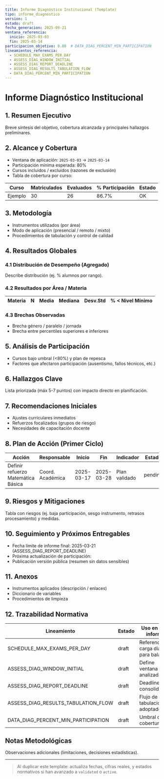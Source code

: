 ```yaml
---
title: Informe Diagnóstico Institucional (Template)
tipo: informe_diagnostico
version: 1
estado: draft
fecha_generacion: 2025-09-21
ventana_referencia:
  inicio: 2025-03-03
  fin: 2025-03-14
participacion_objetivo: 0.80  # DATA_DIAG_PERCENT_MIN_PARTICIPATION
lineamientos_referencia:
  - SCHEDULE_MAX_EXAMS_PER_DAY
  - ASSESS_DIAG_WINDOW_INITIAL
  - ASSESS_DIAG_REPORT_DEADLINE
  - ASSESS_DIAG_RESULTS_TABULATION_FLOW
  - DATA_DIAG_PERCENT_MIN_PARTICIPATION
---
```

# Informe Diagnóstico Institucional

## 1. Resumen Ejecutivo
Breve síntesis del objetivo, cobertura alcanzada y principales hallazgos preliminares.

## 2. Alcance y Cobertura
- Ventana de aplicación: `2025-03-03` → `2025-03-14`
- Participación mínima esperada: 80%
- Cursos incluidos / excluidos (razones de exclusión)
- Tabla de cobertura por curso:

| Curso | Matriculados | Evaluados | % Participación | Estado |
|-------|--------------|-----------|-----------------|--------|
| Ejemplo | 30 | 26 | 86.7% | OK |

## 3. Metodología
- Instrumentos utilizados (por área)
- Modo de aplicación (presencial / remoto / mixto)
- Procedimientos de tabulación y control de calidad

## 4. Resultados Globales
### 4.1 Distribución de Desempeño (Agregado)
Describe distribución (ej. % alumnos por rango).

### 4.2 Resultados por Área / Materia
| Materia | N | Media | Mediana | Desv.Std | % < Nivel Mínimo |
|---------|---|-------|---------|---------|------------------|

### 4.3 Brechas Observadas
- Brecha género / paralelo / jornada
- Brecha entre percentiles superiores e inferiores

## 5. Análisis de Participación
- Cursos bajo umbral (<80%) y plan de repesca
- Factores que afectaron participación (ausentismo, fallos técnicos, etc.)

## 6. Hallazgos Clave
Lista priorizada (máx 5-7 puntos) con impacto directo en planificación.

## 7. Recomendaciones Iniciales
- Ajustes curriculares inmediatos
- Refuerzos focalizados (grupos de riesgo)
- Necesidades de capacitación docente

## 8. Plan de Acción (Primer Ciclo)
| Acción | Responsable | Inicio | Fin | Indicador | Estado |
|--------|-------------|-------|-----|-----------|--------|
| Definir refuerzo Matemática Básica | Coord. Académica | 2025-03-17 | 2025-03-28 | Plan validado | pending |

## 9. Riesgos y Mitigaciones
Tabla con riesgos (ej. baja participación, sesgo instrumento, retrasos procesamiento) y medidas.

## 10. Seguimiento y Próximos Entregables
- Fecha límite de informe final: 2025-03-21 (ASSESS_DIAG_REPORT_DEADLINE)
- Próxima actualización de participación: <pendiente>
- Publicación versión pública (resumen sin datos sensibles)

## 11. Anexos
- Instrumentos aplicados (descripción / enlaces)
- Diccionario de variables
- Procedimientos de limpieza

## 12. Trazabilidad Normativa
| Lineamiento | Estado | Uso en este informe |
|-------------|-------|---------------------|
| SCHEDULE_MAX_EXAMS_PER_DAY | draft | Referencia carga diaria para balance |
| ASSESS_DIAG_WINDOW_INITIAL | draft | Define ventana analizada |
| ASSESS_DIAG_REPORT_DEADLINE | draft | Deadline consolidación |
| ASSESS_DIAG_RESULTS_TABULATION_FLOW | draft | Flujo de tabulación adoptado |
| DATA_DIAG_PERCENT_MIN_PARTICIPATION | draft | Umbral de cobertura |

## Notas Metodológicas
Observaciones adicionales (limitaciones, decisiones estadísticas).

---
> Al duplicar este template: actualiza fechas, cifras reales, y estados normativos si han avanzado a `validated` o `active`.
